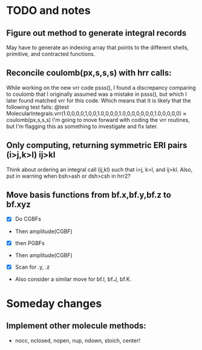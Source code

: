 # TODO and notes

## Figure out method to generate integral records
May have to generate an indexing array that points to the
different shells, primitive, and contracted functions.

## Reconcile coulomb(px,s,s,s) with hrr calls: 
While working on the new vrr code psss(), I found a discrepancy comparing to coulomb 
that I originally assumed was a mistake in psss(), but which I later found matched
vrr for this code. Which means that it is likely that the following test fails:
@test MolecularIntegrals.vrr(1.0,0,0,0,1,0,0,1.0,0,0,0,1.0,0,0,0,0,0,0,1.0,0,0,0,0) ≈ coulomb(px,s,s,s)
I'm going to move forward with coding the vrr routines, but I'm flagging this as
something to investigate and fix later.

## Only computing, returning symmetric ERI pairs (i>j,k>l) ij>kl
Think about ordering an integral call (ij,kl) such that i>j, k>l, and ij>kl.
Also, put in warning when bsh>ash or dsh>csh in hrr2?

## Move basis functions from bf.x,bf.y,bf.z to bf.xyz
- [X] Do CGBFs 
- Then amplitude(CGBF)
- [X] then PGBFs
- Then amplitude(CGBF)
- [X] Scan for .y, .z
- Also consider a similar move for bf.I, bf.J, bf.K.


# Someday changes
## Implement other molecule methods:
- nocc, nclosed, nopen, nup, ndown, stoich, center!


